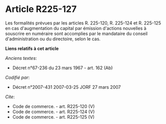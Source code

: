 # Article R225-127

Les formalités prévues par les articles R. 225-120, R. 225-124 et R. 225-125 en cas d'augmentation du capital par émission
d'actions nouvelles à souscrire en numéraire sont accomplies par le mandataire du conseil d'administration ou du directoire,
selon le cas.

**Liens relatifs à cet article**

_Anciens textes_:

  - Décret n°67-236 du 23 mars 1967 - art. 162 (Ab)

_Codifié par_:

  - Décret n°2007-431 2007-03-25 JORF 27 mars 2007

_Cite_:

  - Code de commerce. - art. R225-120 (V)
  - Code de commerce. - art. R225-124 (V)
  - Code de commerce. - art. R225-125 (V)
